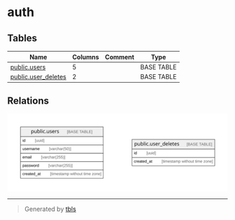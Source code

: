 # auth

## Tables

| Name | Columns | Comment | Type |
| ---- | ------- | ------- | ---- |
| [public.users](public.users.md) | 5 |  | BASE TABLE |
| [public.user_deletes](public.user_deletes.md) | 2 |  | BASE TABLE |

## Relations

![er](schema.svg)

---

> Generated by [tbls](https://github.com/k1LoW/tbls)
